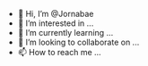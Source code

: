 - 👋 Hi, I’m @Jornabae
- 👀 I’m interested in ...
- 🌱 I’m currently learning ...
- 💞️ I’m looking to collaborate on ...
- 📫 How to reach me ...

<!---
Jornabae/Jornabae is a ✨ special ✨ repository because its `README.md` (this file) appears on your GitHub profile.
You can click the Preview link to take a look at your changes.
--->
